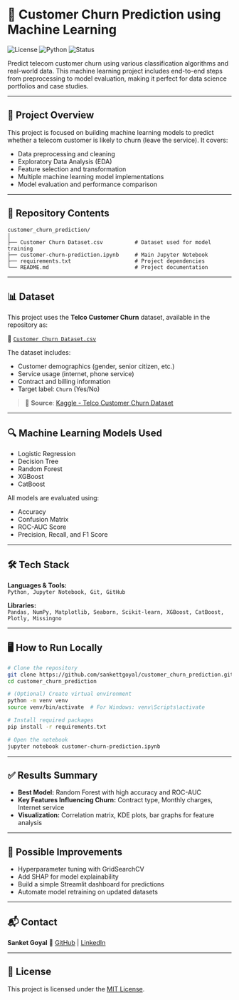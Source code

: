 # 🧠 Customer Churn Prediction using Machine Learning

![License](https://img.shields.io/badge/License-MIT-blue.svg)
![Python](https://img.shields.io/badge/Python-3.8%2B-yellow.svg)
![Status](https://img.shields.io/badge/Project-Complete-brightgreen.svg)

Predict telecom customer churn using various classification algorithms and real-world data. This machine learning project includes end-to-end steps from preprocessing to model evaluation, making it perfect for data science portfolios and case studies.

---

## 🚀 Project Overview

This project is focused on building machine learning models to predict whether a telecom customer is likely to churn (leave the service). It covers:

- Data preprocessing and cleaning
- Exploratory Data Analysis (EDA)
- Feature selection and transformation
- Multiple machine learning model implementations
- Model evaluation and performance comparison

---

## 📂 Repository Contents

```
customer_churn_prediction/
│
├── Customer Churn Dataset.csv          # Dataset used for model training
├── customer-churn-prediction.ipynb     # Main Jupyter Notebook
├── requirements.txt                    # Project dependencies
└── README.md                           # Project documentation
```

---

## 📊 Dataset

This project uses the **Telco Customer Churn** dataset, available in the repository as:

📄 [`Customer Churn Dataset.csv`](Customer%20Churn%20Dataset.csv)

The dataset includes:
- Customer demographics (gender, senior citizen, etc.)
- Service usage (internet, phone service)
- Contract and billing information
- Target label: `Churn` (Yes/No)

> 📌 **Source**: [Kaggle - Telco Customer Churn Dataset](https://www.kaggle.com/blastchar/telco-customer-churn)

---

## 🔍 Machine Learning Models Used

- Logistic Regression  
- Decision Tree  
- Random Forest  
- XGBoost  
- CatBoost  

All models are evaluated using:
- Accuracy  
- Confusion Matrix  
- ROC-AUC Score  
- Precision, Recall, and F1 Score

---

## 🛠️ Tech Stack

**Languages & Tools:**  
`Python, Jupyter Notebook, Git, GitHub`

**Libraries:**  
`Pandas, NumPy, Matplotlib, Seaborn, Scikit-learn, XGBoost, CatBoost, Plotly, Missingno`

---

## 🖥️ How to Run Locally

```bash
# Clone the repository
git clone https://github.com/sankettgoyal/customer_churn_prediction.git
cd customer_churn_prediction

# (Optional) Create virtual environment
python -m venv venv
source venv/bin/activate  # For Windows: venv\Scripts\activate

# Install required packages
pip install -r requirements.txt

# Open the notebook
jupyter notebook customer-churn-prediction.ipynb
```

---

## ✅ Results Summary

- **Best Model:** Random Forest with high accuracy and ROC-AUC  
- **Key Features Influencing Churn:** Contract type, Monthly charges, Internet service  
- **Visualization:** Correlation matrix, KDE plots, bar graphs for feature analysis

---

## 📌 Possible Improvements

- Hyperparameter tuning with GridSearchCV
- Add SHAP for model explainability
- Build a simple Streamlit dashboard for predictions
- Automate model retraining on updated datasets

---

## 📬 Contact

**Sanket Goyal** 
🔗 [GitHub](https://github.com/sankettgoyal) | [LinkedIn](https://www.linkedin.com/in/sankettgoyal)

---

## 📜 License

This project is licensed under the [MIT License](LICENSE).
